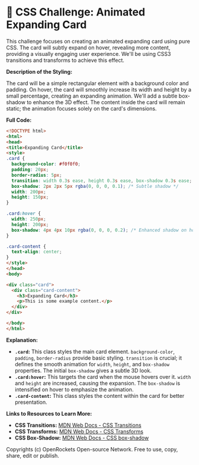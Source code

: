 # 🐞 CSS Challenge:  Animated Expanding Card


This challenge focuses on creating an animated expanding card using pure CSS. The card will subtly expand on hover, revealing more content, providing a visually engaging user experience.  We'll be using CSS3 transitions and transforms to achieve this effect.


**Description of the Styling:**

The card will be a simple rectangular element with a background color and padding.  On hover, the card will smoothly increase its width and height by a small percentage, creating an expanding animation.  We'll add a subtle box-shadow to enhance the 3D effect. The content inside the card will remain static; the animation focuses solely on the card's dimensions.


**Full Code:**

```html
<!DOCTYPE html>
<html>
<head>
<title>Expanding Card</title>
<style>
.card {
  background-color: #f0f0f0;
  padding: 20px;
  border-radius: 5px;
  transition: width 0.3s ease, height 0.3s ease, box-shadow 0.3s ease; /* Smooth transitions */
  box-shadow: 2px 2px 5px rgba(0, 0, 0, 0.1); /* Subtle shadow */
  width: 200px;
  height: 150px;
}

.card:hover {
  width: 250px;
  height: 200px;
  box-shadow: 4px 4px 10px rgba(0, 0, 0, 0.2); /* Enhanced shadow on hover */
}

.card-content {
  text-align: center;
}
</style>
</head>
<body>

<div class="card">
  <div class="card-content">
    <h3>Expanding Card</h3>
    <p>This is some example content.</p>
  </div>
</div>

</body>
</html>
```


**Explanation:**

* **`.card`:** This class styles the main card element.  `background-color`, `padding`, `border-radius` provide basic styling.  `transition` is crucial; it defines the smooth animation for `width`, `height`, and `box-shadow` properties.  The initial `box-shadow` gives a subtle 3D look.
* **`.card:hover`:** This targets the card when the mouse hovers over it.  `width` and `height` are increased, causing the expansion. The `box-shadow` is intensified on hover to emphasize the animation.
* **`.card-content`:** This class styles the content within the card for better presentation.


**Links to Resources to Learn More:**

* **CSS Transitions:** [MDN Web Docs - CSS Transitions](https://developer.mozilla.org/en-US/docs/Web/CSS/CSS_Transitions/Using_CSS_transitions)
* **CSS Transforms:** [MDN Web Docs - CSS Transforms](https://developer.mozilla.org/en-US/docs/Web/CSS/transform)
* **CSS Box-Shadow:** [MDN Web Docs - CSS box-shadow](https://developer.mozilla.org/en-US/docs/Web/CSS/box-shadow)


Copyrights (c) OpenRockets Open-source Network. Free to use, copy, share, edit or publish.

